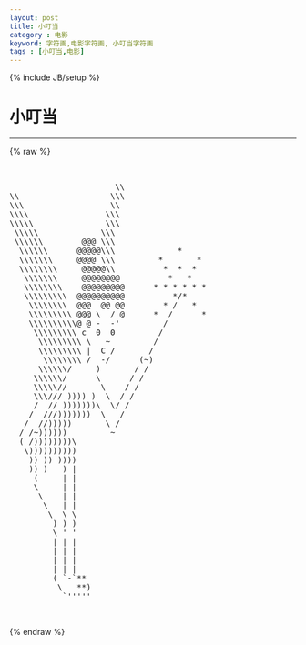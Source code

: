 ```yaml
---
layout: post
title: 小叮当
category : 电影
keyword: 字符画,电影字符画, 小叮当字符画
tags : [小叮当,电影]
---
```

{% include JB/setup %}
# 小叮当
---
{% raw %}
<pre>


                      \\
\\                   \\\
\\\                  \\
\\\\                \\\
\\\\\               \\\
 \\\\\             \\\
 \\\\\\        @@@ \\\
  \\\\\\      @@@@@\\\             *
  \\\\\\\     @@@@ \\\         *       *
  \\\\\\\\     @@@@@\\          *  *  *
   \\\\\\\     @@@@@@@@          *   *
   \\\\\\\\    @@@@@@@@@      * * * * * *
   \\\\\\\\\  @@@@@@@@@@          */*
    \\\\\\\\  @@@  @@ @@        * /   *
    \\\\\\\\\ @@@ \  / @      *  /      *
    \\\\\\\\\\@ @ -  -&#039;         /
     \\\\\\\\\ c  0  0         /
      \\\\\\\\\ \   ~         /
      \\\\\\\\\ |  C /       /
       \\\\\\\\ /  -/      (~)
      \\\\\\/     )       / /
     \\\\\\/      \      / /
     \\\\\//       \    / /
     \\\/// )))) )  \  / /
     /  // )))))))\  \/ /
    /  ///)))))))  \   /
   /  //)))))       \ /
  / /~))))))         ~
  ( /))))))))\
   \))))))))))
    )) )) ))))
    )) )   ) |
     (     | |
     \     | |
      \    | |
       \   | |
        \  \ \
         ) ) )
         \ &#039; &#039;
         | | |
         | | |
         | | |
         | | |
         ( `-`**
          \   **)
           `&#039;&#039;&#039;&#039;&#039;

 </pre>
{% endraw %}
